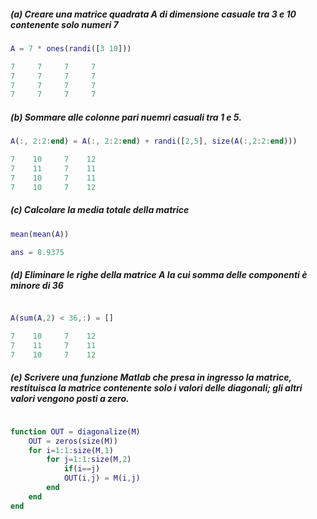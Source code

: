 ##### (a) Creare una matrice quadrata A di dimensione casuale tra 3 e 10 contenente solo numeri 7

```matlab
A = 7 * ones(randi([3 10]))

7     7     7     7
7     7     7     7
7     7     7     7
7     7     7     7

```

##### (b) Sommare alle colonne pari nuemri casuali tra 1 e 5.

```matlab
A(:, 2:2:end) = A(:, 2:2:end) + randi([2,5], size(A(:,2:2:end)))

7    10     7    12
7    11     7    11
7    10     7    11
7    10     7    12


```

##### (c) Calcolare la media totale della matrice

```matlab
mean(mean(A))

ans = 8.9375

```

##### (d) Eliminare le righe della matrice A la cui somma delle componenti è minore di 36

```matlab

A(sum(A,2) < 36,:) = []

7    10     7    12
7    11     7    11
7    10     7    12

```

##### (e) Scrivere una funzione Matlab che presa in ingresso la matrice, restituisca la matrice contenente solo i valori delle diagonali; gli altri valori vengono posti a zero.

```matlab

function OUT = diagonalize(M)
    OUT = zeros(size(M))
    for i=1:1:size(M,1)
        for j=1:1:size(M,2)
            if(i==j)
            OUT(i,j) = M(i,j)
        end
    end
end

```
